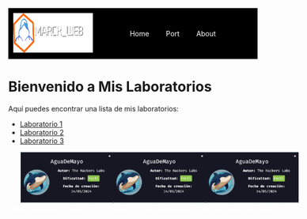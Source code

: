 <!-- Cabecera HTML -->
<div style="display: flex; background-color: black; padding: 10px; align-items: center;">
    <div style="flex: 1;">
        <img src="img/image-1.png" alt="Logo" style="height: 80px;" />
    </div>
    <div style="flex: 2; text-align: center;">
        <a href="https://david-cics.onrender.com/" style="margin: 0 15px; text-decoration: none; color: white;">Home</a>
        <a href="https://david-cics.onrender.com/portfolio" style="margin: 0 15px; text-decoration: none; color: white;">Port</a>
        <a href="https://david-cics.onrender.com/about" style="margin: 0 15px; text-decoration: none; color: white;">About</a>
    </div>
</div>

# Bienvenido a Mis Laboratorios

Aquí puedes encontrar una lista de mis laboratorios:

- [Laboratorio 1](/AguaDeMayo/Maquina_agua_de_mayo.md)
- [Laboratorio 2](/ing_social/ejericio2.md)
- [Laboratorio 3](laboratorio3.md)


<div style="display: flex; margin: 10px; align-items: center;">
    <div style="flex: 2; text-align: center;">
        <div>
        <a href="AguaDeMayo/Maquina_agua_de_mayo.html" style="margin: 0 15px; text-decoration: none; color: white;">
        <img src='img/aguademayo.png'/>
        <span>DockerLabs:AguaDeMayo</span>
        </a>
        </div>
    </div>
    <div style="flex: 2; text-align: center;">
        <div>
        <a href="https://marckweb.github.io/writeUps/AguaDeMayo/Maquina_agua_de_mayo.html" style="margin: 0 15px; text-decoration: none; color: white;">
        <img src='img/aguademayo.png'/>
        <span>DockerLabs:AguaDeMayo</span>
        </a>
        </div>
    </div>
    <div style="flex: 2; text-align: center;">
        <div>
        <a href="ing_social/ejericio2.md" style="margin: 0 15px; text-decoration: none; color: white;">
        <img src='img/aguademayo.png'/>
        <span>DockerLabs:AguaDeMayo</span>
        </a>
        </div>
    </div>
</div>
